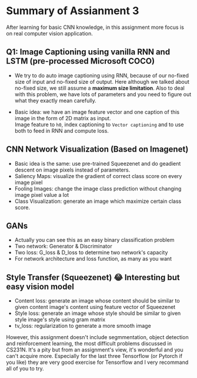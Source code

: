 # Summary of Assianment 3
After learning for basic CNN knowledge, in this assignment more focus is on real computer vision application.

## Q1: Image Captioning using vanilla RNN and LSTM (pre-processed Microsoft COCO)
- We try to do auto image captioning using RNN, because of our no-fixed size of input and no-fixed size of output. Here although we talked about no-fixed size, we still assume a **maximum size limitation**. Also to deal with this problem, we have lots of parameters and you need to figure out what they exactly mean carefully. 

- Basic idea: we have an image feature vector and one caption of this image in the form of 2D matrix as input. 
<br>Image feature to `h0`, index captioning to `Vector captioning` and to use both to feed in RNN and compute loss.

## CNN Network Visualization (Based on Imagenet)
- Basic idea is the same: use pre-trained Squeezenet and do geadient descent on image pixels instead of parameters.
- Saliency Maps: visualize the gradient of correct class score on every image pixel
- Fooling Images: change the image class prediction without changing image pixel value a lot
- Class Visualization: generate an image which maximize certain class score.

## GANs
- Actually you can see this as an easy binary classification problem
- Two network: Generator & Discriminator
- Two loss: G_loss & D_loss to determine two network's capacity
- For network architecture and loss function, as many as you want

## Style Transfer (Squeezenet) 😂 Interesting but easy vision model
- Content loss: generate an image whose content should be similar to given content image's content using feature vector of Squeezenet
- Style loss: generate an image whose style should be similar to given style image's style using gram matrix
- tv_loss: regularization to generate a more smooth image

However, this assignment doesn't include segmmentation, object detection and reinforcement learning, the most difficult problems discussed in CS231N. It's a pity but from an assignment's view, it's wonderful and you can't acquire more. Especially for the last three Tensorflow (or Pytorch if you like) they are very good exercise for Tensorflow and I very recommand all of you to try.
